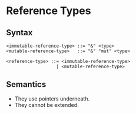 # Reference Types

## Syntax

```
<immutable-reference-type> ::= "&" <type>
<mutable-reference-type>   ::= "&" "mut" <type>

<reference-type> ::= <immutable-reference-type>
                   | <mutable-reference-type>
```

## Semantics

- They use pointers underneath.
- They cannot be extended.

